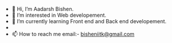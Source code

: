 - 👋 Hi, I’m Aadarsh Bishen.
- 👀 I’m interested in Web developement.
- 🌱 I’m currently learning Front end and Back end developement.
-
- 📫 How to reach me email:- bisheniitk@gmail.com

<!---
bishen28/bishen28 is a ✨ special ✨ repository because its `README.md` (this file) appears on your GitHub profile.
You can click the Preview link to take a look at your changes.
--->
